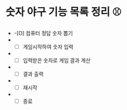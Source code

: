 # 숫자 야구 기능 목록 정리 ⚾️

- -[O] 컴퓨터 정답 숫자 뽑기
- -[ ] 게임시작하여 숫자 입력
- -[ ] 입력받은 숫자로 게임 결과 계산
- -[ ] 결과 출력
- -[ ] 재시작
- -[ ] 종료
